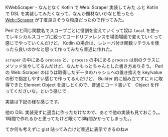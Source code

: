 KWebScraper - なんとなく Kotlin で Web::Scraper 実装してみた
ふと Kotlin で DSL を実装してみたくなって、なんか題材ないかなと思ったら [Web::Scraper](https://metacpan.org/pod/Web::Scraper) が丁度良さそうな粒度だったので作ってみた。

Perl だと同じ関数名でスコープごとに役割を変えていくって奴は `local` を使ってレキシカルスコープに絞ってコードリファレンスを場面場面で変えていくって感じでやっていくんだけど。
Kotlin の場合は、レシーバ付き関数リテラルを使ったら良いのかなと思って作ってみたら普通に作れた。

`scraper` の中にある `process` と、 `process` の中にある `process` は別のクラスにメソッド生やしてるんだけど、なんかもっとちゃんとした書き方ありそう。
Perl の Web::Scraper のほうは取得したデータのハッシュへの置き換えを key/value の形で指定しやすい感じで作ってるんだけど、 Builder 的に組み立てずに it に取得できた Element Object を渡しとくので、普通にコード書いて　Object を作ってくださいな。という感じで

実装は下記の様な感じです。

<script src="https://gist.github.com/yappo/3e2d77b3ddb9146eee7e49557151fa41.js"></script>

他の DSL 実装見ずに適当に作っただけなので、あとで他の実装も見ておこう。。
1時間で作れるかと思ってたけど眠くて3時間かかってしまった。。

てか何も考えずに gist 貼ってみたけど普通に表示できるのねw
